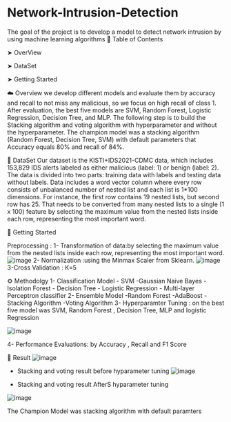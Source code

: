 # Network-Intrusion-Detection
The goal of the project is to develop a model to detect network intrusion by using machine learning algorithms
📖 Table of Contents

➤ OverView

➤ DataSet

➤ Getting Started

☁️ Overview
we develop different models and evaluate them by accuracy and recall to not miss any malicious, so we focus 
on high recall of class 1. 
 After evaluation, the best five models are SVM, Random Forest, Logistic Regression, Decision Tree, and MLP. 
The following step is to build the Stacking algorithm and voting algorithm with hyperparameter and without the 
hyperparameter. 
The champion model was a stacking algorithm (Random Forest, Decision Tree, SVM) with default parameters that 
Accuracy equals 80% and recall of 84%. 

🔸 DataSet
Our dataset is the KISTI+IDS2021-CDMC data, which includes 153,829 IDS alerts labeled as either malicious 
(label: 1) or benign (label: 2). The data is divided into two parts: training data with labels and testing data without 
labels. Data includes a word vector column where every row consists of unbalanced number of nested list and 
each list is 1*100 dimensions. For instance, the first row contains 19 nested lists, but second row has 25. That 
needs to be converted from many nested lists to a single (1 x 100) feature by selecting the maximum value from 
the nested lists inside each row, representing the most important word.


📖 Getting Started

 Preprocessing :
  1- Transformation of data:by selecting the maximum value from 
the nested lists inside each row, representing the most important word.
 ![image](https://user-images.githubusercontent.com/73318495/208902381-2b15be2e-f44b-4ff8-8d47-98d8e4b4170d.png)
2- Normalization :using the Minmax Scaler from Sklearn.
![image](https://user-images.githubusercontent.com/73318495/208902765-2d0b119b-e97a-42d2-b3f4-38460d4b84a5.png)
3-Cross Validation : K=5 

⚙️ Methodolgy
 1-  Classification Model
     - SVM
     -Gaussian Naive Bayes
     - Isolation Forest
     - Decision Tree
     - Logistic Regression
     - Multi-layer Perceptron classifier
 2- Ensemble Model
    -Random Forest
    -AdaBoost
    -Stacking Algorithm
    -Voting Algorithm
 3- Hyperparamter Tuning : on the best five model
  was SVM, Random Forest , Decision Tree, MLP and logistic Regression 
  
  ![image](https://user-images.githubusercontent.com/73318495/208903869-efb0ce30-2004-4c39-bfb0-5ccbb9006e26.png)
  
 4- Performance Evaluations: by Accuracy , Recall and F1 Score
 
 
📜 Result 
![image](https://user-images.githubusercontent.com/73318495/208907379-cfa1ac28-e0b7-4afc-95c5-5b01bb848e68.png)
 - Stacking and voting result before hyparameter tuning 
 ![image](https://user-images.githubusercontent.com/73318495/208907736-44142f01-2336-4320-bc46-87bb1e53b779.png)
  
- Stacking and voting result AfterS hyparameter tuning 

![image](https://user-images.githubusercontent.com/73318495/208907894-2fc385f2-5d8a-436e-922b-a5edae4f72e1.png)

 The Champion Model was stacking algorithm with default paramters 

